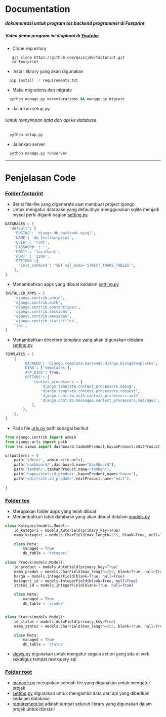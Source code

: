 # **Documentation**
##### dokumentasi untuk program tes backend programmer di Fastprint
##### Video demo program ini diupload di [Youtube](https://youtu.be/ukXaaESyJ6M)
* Clone repository
```bash
   git clone https://github.com/qaiscjdw/fastprint.git
   cd fastprint
```
* Install library yang akan digunakan
```bash
  pip install -r requirements.txt 
```

* Make migrations dan migrate
```bash
  python manage.py makemigrations && manage.py migrate
```

* Jalankan setup.py
###### Untuk menyimpan data dari api ke database ######
```bash
  python setup.py
```

* Jalankan server
```bash
  python manage.py runserver
```
---
# **Penjelasan Code**
### [Folder fastprint](https://github.com/qaiscjdw/fastprint/tree/main/fastprint)
* Berisi file-file yang digenerate saat membuat project django
* Untuk mengatur database yang defaultnya menggunakan sqlite menjadi mysql perlu diganti bagian [setting.py](https://github.com/qaiscjdw/fastprint/blob/main/fastprint/settings.py)

```python
DATABASES = {
  'default': {
    'ENGINE': 'django.db.backends.mysql',
    'NAME': 'db_testfastprint',
    'USER' : 'root',
    'PASSWORD' : '',
    'HOST' : 'localhost',
    'PORT' : '3306',
    'OPTIONS':{
      'init_command': "SET sql_mode='STRICT_TRANS_TABLES'",
    },
}
```
* Menambahkan apps yang dibuat kedalam [setting.py](https://github.com/qaiscjdw/fastprint/blob/main/fastprint/settings.py)
```python
INSTALLED_APPS = [
    'django.contrib.admin',
    'django.contrib.auth',
    'django.contrib.contenttypes',
    'django.contrib.sessions',
    'django.contrib.messages',
    'django.contrib.staticfiles',
    'tes',
]
```
* Menambahkan directory template yang akan digunakan didalam [setting.py](https://github.com/qaiscjdw/fastprint/blob/main/fastprint/settings.py)
```python
TEMPLATES = [
    {
        'BACKEND': 'django.template.backends.django.DjangoTemplates',
        'DIRS': ['templates'],
        'APP_DIRS': True,
        'OPTIONS': {
            'context_processors': [
                'django.template.context_processors.debug',
                'django.template.context_processors.request',
                'django.contrib.auth.context_processors.auth',
                'django.contrib.messages.context_processors.messages',
            ],
        },
    },
]
```
* Pada file [urls.py](https://github.com/qaiscjdw/fastprint/blob/main/fastprint/urls.py) path sebagai berikut
```python
from django.contrib import admin
from django.urls import path
from tes.views import dashboard,tambahProduct,hapusProduct,editProduct

urlpatterns = [
    path('admin/', admin.site.urls),
    path('dashboard/',dashboard,name="dashboard"),
    path('tambah/',tambahProduct,name="tambah"),
    path('hapus/<int:id_produk>',hapusProduct,name="hapus"),
    path('edit/<int:id_produk>',editProduct,name="edit"),
    
]
```

### [Folder tes](https://github.com/qaiscjdw/fastprint/tree/main/tes)
* Merupakan folder apps yang telah dibuat
* Menambahkan table database yang akan dibuat didalam [models.py](https://github.com/qaiscjdw/fastprint/blob/main/tes/models.py)
```python
class Kategori(models.Model):
    id_kategori = models.AutoField(primary_key=True)
    nama_kategori = models.CharField(max_length=255, blank=True, null=True)

    class Meta:
        managed = True
        db_table = 'kategori'
        
class Produk(models.Model):
    id_product = models.AutoField(primary_key=True)
    nama_produk = models.CharField(max_length=255, blank=True, null=True)
    harga = models.IntegerField(blank=True, null=True)
    kategori_id = models.IntegerField(blank=True, null=True)
    status_id = models.IntegerField(blank=True, null=True)

    class Meta:
        managed = True
        db_table = 'produk'


class Status(models.Model):
    id_status = models.AutoField(primary_key=True)
    nama_status = models.CharField(max_length=255, blank=True, null=True)

    class Meta:
        managed = True
        db_table = 'status'
```
* [views.py](https://github.com/qaiscjdw/fastprint/blob/main/tes/views.py) digunakan untuk mengatur segala action yang ada di web sekaligus tempat raw query sql
  
### [Folder root](https://github.com/qaiscjdw/fastprint/tree/main)
* [manage.py](https://github.com/qaiscjdw/fastprint/blob/main/manage.py) merupakan sebuah file yang digunakan untuk mengatur projek
* [setting.py](https://github.com/qaiscjdw/fastprint/blob/main/setup.py) digunakan untuk mengambil data dari api yang diberikan kedalam database
* [requirement.txt](https://github.com/qaiscjdw/fastprint/blob/main/requirement.txt) adalah tempat seluruh library yang digunakan dalam projek untuk diinstall
